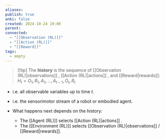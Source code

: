 ```yaml
---
aliases: 
publish: true
anki: false
created: 2024-10-24 19:00
parent: 
connected:
  - "[[Observation (RL)]]"
  - "[[Action (RL)]]"
  - "[[Reward]]"
tags:
  - empty
---
```


> [!tip] The **history** is 
the sequence of [[Observation (RL)|observations]] , [[Action (RL)|actions]] , and [[Reward|rewards]]:
  $H_t = O_1, R_1, A_1, \dots, A_{t-1}, O_t, R_t$

- i.e. all observable variables up to time $t$.
- i.e. the sensorimotor stream of a robot or embodied agent.

- What happens next depends on the history:
  - The [[Agent (RL)]] selects [[Action (RL)|actions]] .
  - The [[Environment (RL)]] selects [[Observation (RL)|observations]] / [[Reward|rewards]].

